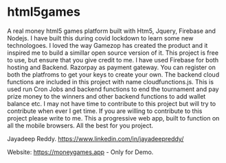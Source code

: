# html5games
A real money html5 games platform built with Htm5, Jquery, Firebase and Nodejs.
I have built this during covid lockdown to learn some new technologoes.
I loved the way Gamezop has created the product and it inspired me to build a simillar open source version of it. 
This project is free to use, but ensure that you give credit to me. 
I have used Firebase for both hosting and Backend. Razorpay as payment gateway. 
You can register on both the platfroms to get your keys to create your own. 
The backend cloud functions are included in this project with name cloudfunctions.js. This is used run Cron Jobs and backend functions to end the tournament and pay prize money to the winners and other backend functions to add wallet balance etc. 
I may not have time to contribute to this project but will try to contribute when ever I get time. If you are willing to contribute to this project please write to me.
This a progressive web app, built to function on all the mobile browsers. 
All the best for you project.

Jayadeep Reddy.
https://www.linkedin.com/in/jayadeepreddy/

Website:
https://moneygames.app - Only for Demo. 
